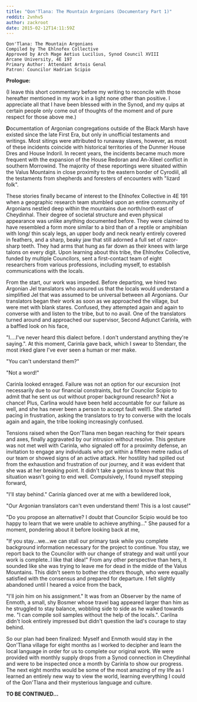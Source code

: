 ```yaml
---
title: "Qon'Tlana: The Mountain Argonians (Documentary Part 1)"
reddit: 2vnhv5
author: zackroot
date: 2015-02-12T14:11:59Z
---
```


    Qon'Tlana: The Mountain Argonians
    Compiled by The Ehlnofex Collective
    Approved by Arch Mage Aetius Lucilius, Synod Council XVIII
    Arcane University, 4E 197
    Primary Author: Attendant Artois Genal
    Patron: Councilor Hadrian Scipio


**Prologue:**


 (I leave this short commentary before my writing to reconcile with those hereafter mentioned in my work in a light none other than positive. I appreciate all that I have been blessed with in the Synod, and my quips at certain people only come out of thoughts of the moment and of pure respect for those above me.)


 **D**ocumentation of Argonian congregations outside of the Black Marsh have existed since the late First Era, but only in unofficial testaments and writings. Most sitings were attributed to runaway slaves, however, as most of these incidents coincide with historical territories of the Dunmer House Dres and House Indoril. In recent years, the incidents became much more frequent with the expansion of the House Redoran and An-Xileel conflict in southern Morrowind. The majority of these reportings were situated within the Valus Mountains in close proximity to the eastern border of Cyrodiil, all the testaments from shepherds and foresters of encounters with "lizard folk". 


 These stories finally became of interest to the Ehlnofex Collective in 4E 191 when a geographic research team stumbled upon an entire community of Argonians nestled deep within the mountains due north/north east of Cheydinhal. Their degree of societal structure and even physical appearance was unlike anything documented before. They were claimed to have resembled a form more similar to a bird than of a reptile or amphibian with long/ thin scaly legs, an upper body and neck nearly entirely covered in feathers, and a sharp, beaky jaw that still adorned a full set of razor-sharp teeth. They had arms that hung as far down as their knees with large talons on every digit. Upon learning about this tribe, the Ehlnofex Collective, funded by multiple Councilors, sent a first-contact team of eight researchers from various professions, including myself, to establish communications with the locals. 


 From the start, our work was impeded. Before departing, we hired two Argonian Jel translators who assured us that the locals would understand a simplified Jel that was assumed to be universal between all Argonians. Our translators began their work as soon as we approached the village, but were met with blank stares. Confused, they attempted again and again to converse with and listen to the tribe, but to no avail. One of the translators turned around and approached our supervisor, Second Adjunct Carinla, with a baffled look on his face,


 "I....I've never heard this dialect before. I don't understand anything they're saying.". At this moment, Carinla gave back, which I swear to Stendarr, the most irked glare I've ever seen a human or mer make.


 "You can't understand them?"


 "Not a word!"


 Carinla looked enraged. Failure was not an option for our excursion (not necessarily due to our financial constraints, but for Councilor Scipio to admit that he sent us out without proper background research? Not a chance! Plus, Carlina would have been held accountable for our failure as well, and she has never been a person to accept fault well!). She started pacing in frustration, asking the translators to try to converse with the locals again and again, the tribe looking increasingly confused.


 Tensions raised when the Qon'Tlana men began reaching for their spears and axes, finally aggravated by our intrusion without resolve. This gesture was not met well with Carinla, who signaled off for a proximity defense, an invitation to engage any individuals who got within a fifteen metre radius of our team or showed signs of an active attack. Her hostility had spilled out from the exhaustion and frustration of our journey, and it was evident that she was at her breaking point. It didn't take a genius to know that this situation wasn't going to end well. Compulsively, I found myself stepping forward,


 "I'll stay behind." Carinla glanced over at me with a bewildered look,


 "Our Argonian translators can't even understand them! This is a lost cause!"


 "Do you propose an alternative? I doubt that Councilor Scipio would be too happy to learn that we were unable to achieve anything..." She paused for a moment, pondering about it before looking back at me,


 "If you stay...we...we can stall our primary task while you complete background information necessary for the project to continue. You stay, we report back to the Councilor with our change of strategy and wait until your work is complete..I like that idea!" From any other perspective than hers, it sounded like she was trying to leave me for dead in the midde of the Valus Mountains. This didn't seem to bother the others though, who were equally satisfied with the consensus and prepared for departure. I felt slightly abandoned until I heared a voice from the back,


 "I'll join him on his assignment." It was from an Observer by the name of Enmoth, a small, shy Bosmer whose travel bag appeared larger than him as he struggled to stay balance, wobbling side to side as he walked towards me. "I can compile soil samples without the help of the locals.". Carilna didn't look entirely impressed but didn't question the lad's courage to stay behind. 


 So our plan had been finalized: Myself and Enmoth would stay in the Qon'Tlana village for eight months as I worked to decipher and learn the local language in order for us to complete our original work. We were provided with monthly supply drops from a Synod connection in Cheydinhal and were to be inspected once a month by Carinla to show our progress. The next eight months would be some of the most amazing of my life as I learned an entirely new way to view the world, learning everything I could of the Qon'Tlana and their mysterious language and culture.


**TO BE CONTINUED...**
